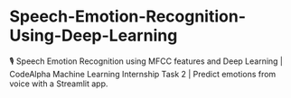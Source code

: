 # Speech-Emotion-Recognition-Using-Deep-Learning
🎙️ Speech Emotion Recognition using MFCC features and Deep Learning | CodeAlpha Machine Learning Internship Task 2 | Predict emotions from voice with a Streamlit app.
